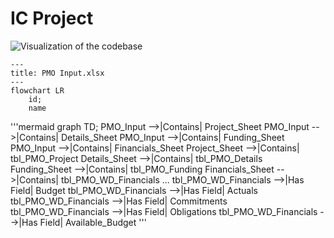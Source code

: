 # IC Project


![Visualization of the codebase](./diagram.svg)

```mermaid
---
title: PMO Input.xlsx
---
flowchart LR
    id;
    name

```
'''mermaid
graph TD;
  PMO_Input -->|Contains| Project_Sheet
  PMO_Input -->|Contains| Details_Sheet
  PMO_Input -->|Contains| Funding_Sheet
  PMO_Input -->|Contains| Financials_Sheet
  Project_Sheet -->|Contains| tbl_PMO_Project
  Details_Sheet -->|Contains| tbl_PMO_Details
  Funding_Sheet -->|Contains| tbl_PMO_Funding
  Financials_Sheet -->|Contains| tbl_PMO_WD_Financials
  ...
  tbl_PMO_WD_Financials -->|Has Field| Budget
  tbl_PMO_WD_Financials -->|Has Field| Actuals
  tbl_PMO_WD_Financials -->|Has Field| Commitments
  tbl_PMO_WD_Financials -->|Has Field| Obligations
  tbl_PMO_WD_Financials -->|Has Field| Available_Budget
'''
